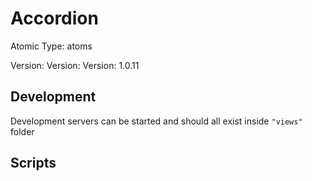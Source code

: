 # Accordion

Atomic Type: atoms

Version: Version: Version: 1.0.11



## Development

Development servers can be started and should all exist inside `"views"` folder

## Scripts
